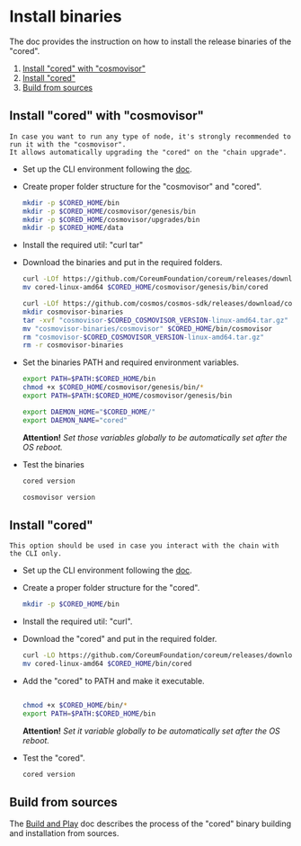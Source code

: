 # Install binaries

The doc provides the instruction on how to install the release binaries of the "cored".

1. [Install "cored" with "cosmovisor"](#install-cored-with-cosmovisor)
2. [Install "cored"](#install-cored)
3. [Build from sources](#build-from-sources)

## Install "cored" with "cosmovisor"

    In case you want to run any type of node, it's strongly recommended to run it with the "cosmovisor".
    It allows automatically upgrading the "cored" on the "chain upgrade".

* Set up the CLI environment following the [doc](cli-env.md).

* Create proper folder structure for the "cosmovisor" and "cored".

    ```bash
    mkdir -p $CORED_HOME/bin
    mkdir -p $CORED_HOME/cosmovisor/genesis/bin
    mkdir -p $CORED_HOME/cosmovisor/upgrades/bin
    mkdir -p $CORED_HOME/data
    ```

* Install the required util: "curl tar"

* Download the binaries and put in the required folders.

    ```bash
    curl -LOf https://github.com/CoreumFoundation/coreum/releases/download/$CORED_VERSION/cored-linux-amd64
    mv cored-linux-amd64 $CORED_HOME/cosmovisor/genesis/bin/cored
    
    curl -LOf https://github.com/cosmos/cosmos-sdk/releases/download/cosmovisor%2F$CORED_COSMOVISOR_VERSION/cosmovisor-$CORED_COSMOVISOR_VERSION-linux-amd64.tar.gz
    mkdir cosmovisor-binaries
    tar -xvf "cosmovisor-$CORED_COSMOVISOR_VERSION-linux-amd64.tar.gz" -C cosmovisor-binaries
    mv "cosmovisor-binaries/cosmovisor" $CORED_HOME/bin/cosmovisor
    rm "cosmovisor-$CORED_COSMOVISOR_VERSION-linux-amd64.tar.gz"
    rm -r cosmovisor-binaries
    ```

* Set the binaries PATH and required environment variables.

    ```bash
    export PATH=$PATH:$CORED_HOME/bin
    chmod +x $CORED_HOME/cosmovisor/genesis/bin/*
    export PATH=$PATH:$CORED_HOME/cosmovisor/genesis/bin
    
    export DAEMON_HOME="$CORED_HOME/"
    export DAEMON_NAME="cored"
    ```

  **Attention!** *Set those variables globally to be automatically set after the OS reboot.*

* Test the binaries

    ```bash
    cored version
    ```

    ```bash
    cosmovisor version
    ```

## Install "cored"

    This option should be used in case you interact with the chain with the CLI only.

* Set up the CLI environment following the [doc](cli-env.md).

* Create a proper folder structure for the "cored".

    ```bash
    mkdir -p $CORED_HOME/bin
    ```

* Install the required util: "curl".

* Download the "cored" and put in the required folder.

    ```bash
    curl -LO https://github.com/CoreumFoundation/coreum/releases/download/$CORED_VERSION/cored-linux-amd64
    mv cored-linux-amd64 $CORED_HOME/bin/cored
    ```

* Add the "cored" to PATH and make it executable.

    ```bash
  
    chmod +x $CORED_HOME/bin/*
    export PATH=$PATH:$CORED_HOME/bin
    ```

  **Attention!** *Set it variable globally to be automatically set after the OS reboot.*

* Test the "cored".

    ```bash
    cored version
    ```

## Build from sources

The [Build and Play](https://github.com/CoreumFoundation/coreum/blob/master/README.md#build-and-play) doc describes the
process of the "cored" binary building and installation from sources.
    
    
